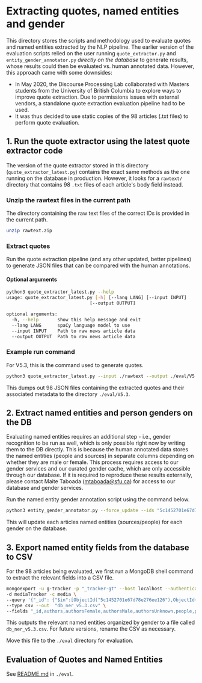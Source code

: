 # Extracting quotes, named entities and gender

This directory stores the scripts and methodology used to evaluate quotes and named entities extracted by the NLP pipeline. The earlier version of the evaluation scripts relied on the user running `quote_extractor.py` and `entity_gender_annotator.py` *directly on the database* to generate results, whose results could then be evaluated vs. human annotated data. However, this approach came with some downsides:

* In May 2020, the Discourse Processing Lab collaborated with Masters students from the University of British Columbia to explore ways to improve quote extraction. Due to permissions issues with external vendors, a standalone quote extraction evaluation pipeline had to be used.
* It was thus decided to use static copies of the 98 articles (.txt files) to perform quote evaluation.

## 1. Run the quote extractor using the latest quote extractor code
The version of the quote extractor stored in this directory (`quote_extractor_latest.py`) contains the exact same methods as the one running on the database in production. However, it looks for a `rawtext/` directory that contains 98 `.txt` files of each article's body field instead.

### Unzip the rawtext files in the current path
The directory containing the raw text files of the correct IDs is provided in the current path.
```sh
unzip rawtext.zip
```

### Extract quotes
Run the quote extraction pipeline (and any other updated, better pipelines) to generate JSON files that can be compared with the human annotations. 

#### Optional arguments
```sh
python3 quote_extractor_latest.py --help
usage: quote_extractor_latest.py [-h] [--lang LANG] [--input INPUT]
                               [--output OUTPUT]

optional arguments:
  -h, --help       show this help message and exit
  --lang LANG      spaCy language model to use
  --input INPUT    Path to raw news article data
  --output OUTPUT  Path to raw news article data
```

### Example run command
For V5.3, this is the command used to generate quotes.
```sh
python3 quote_extractor_latest.py --input ./rawtext --output ./eval/V5.3
```
This dumps out 98 JSON files containing the extracted quotes and their associated metadata to the directory `./eval/V5.3`.

## 2. Extract named entities and person genders on the DB
Evaluating named entities requires an additional step - i.e., gender recognition to be run as well, which is only possible right now by writing them to the DB directly. This is because the human annotated data stores the named entities (people and sources) in separate columns depending on whether they are male or female. This process requires access to our gender services and our curated gender cache, which are only accessible through our database. If it is required to reproduce these results externally, please contact Maite Taboada ([mtaboada@sfu.ca](mailto:mtaboada@sfu.ca)) for access to our database and gender services.

Run the named entity gender annotation script using the command below.

```sh
python3 entity_gender_annotator.py --force_update --ids "5c1452701e67d78e276ee126,5c146e42795bd2fcce2ea8e5,5c149ffc1e67d78e276fbd44,5c1548a31e67d78e2771624f,5c158f201e67d78e27721ffd,5c159cb81e67d78e277241fd,5c182ac21e67d78e277944ad,5c1dbe1d1e67d78e2797d611,5c1dccbf1e67d78e279807d8,5c1de1661e67d78e27984d34,5c1df61f1e67d78e2798f3fe,5c1e0b68795bd2a5d03a49a9,5c1efb3d1e67d78e279bd39a,5c1f08711e67d78e279bf66d,5c1f1d831e67d78e279c35b4,5c1f328f1e67d78e279c7d31,5c201b371e67d78e279e248a,5c2059ec1e67d78e279ea86c,5c2060d31e67d78e279eb852,5c20ae45795bd2d89328853e,5c25054e1e67d78e27aac4ef,5c2858471e67d78e27b3b633,5c286d031e67d78e27b3f17b,5c287b841e67d78e27b4163e,5c2849d21e67d78e27b38ce9,5c28eba91e67d78e27b54bca,5c2955161e67d78e27b64992,5c29947f1e67d78e27b6d330,5c29beda1e67d78e27b74939,5c29ccfc1e67d78e27b76bfb,5c29e8a8795bd2ac48ec6e58,5c2a3d191e67d78e27b8ac72,5c2a60611e67d78e27b8feef,5c2aa6971e67d78e27b9ab24,5c2ae5f11e67d78e27ba36d7,5c32f9841e67d78e27cfa4eb,5c35c63f795bd2d9a887febb,5c3370aa1e67d78e27d0f869,5c3377b81e67d78e27d10a65,5c33859e1e67d78e27d12893,5c339b091e67d78e27d16414,5c33e1a71e67d78e27d2193c,5c3436991e67d78e27d30c2c,5c344a9f1e67d78e27d34d0a,5c3474c2795bd22cf5864830,5c34c2311e67d78e27d50d44,5c34c92a1e67d78e27d52117,5c34d7211e67d78e27d54599,5c3533311e67d78e27d653f4,5c3d854a1e67d78e27f049d6,5c3daf32795bd2eb3f0108d8,5c3e038e1e67d78e27f2105a,5c3e11b11e67d78e27f2357a,5c3e27a31e67d78e27f27b38,5c3eac6f1e67d78e27f3dc55,5c3ed6b11e67d78e27f46477,5c3eec791e67d78e27f51065,5c3f00a6795bd298e67a078f,5c3f4e281e67d78e27f62b50,5c3f55241e67d78e27f63e5a,5c3f78b21e67d78e27f6a477,5c3fbf491e67d78e27f767d8,5c3fefc41e67d78e270257d3,5c47fce51e67d78e271b1f7a,5c48111c1e67d78e271b6146,5c48278d1e67d78e271c1a28,5c483b26795bd2b724e92a68,5c4888ac1e67d78e271d2cdf,5c488fac1e67d78e271d405b,5c489df91e67d78e271d66c5,5c494e541e67d78e271f514e,5c4962f31e67d78e271f9498,5c4977bc1e67d78e27204091,5c498cc6795bd264151080e0,5c49e1261e67d78e2721712b,5c49ef691e67d78e272197a5,5c4a89f31e67d78e27233c5d,5c529d681e67d78e273c4cb9,5c52b36a1e67d78e273d029c,5c52c73b795bd245ab059d61,5c5314a91e67d78e273e13be,5c531ba91e67d78e273e272a,5c533fe21e67d78e273e92d1,5c53eea41e67d78e27407cc3,5c53fcb21e67d78e2740a299,5c5418cc795bd22bf37ca606,5c54662d1e67d78e27425afa,5c546d281e67d78e27426e82,5c547bf71e67d78e2742971d,5c5490681e67d78e2742d421,5c5555d11e67d78e27457a93,5c5d15151e67d78e275d5d0f,5c5d292b1e67d78e275d9e9f,5c5d37341e67d78e275dc30f,5c5d3e251e67d78e275e54b5,5c5d532a795bd2d5c282a094,5c5e50711e67d78e27616b23,5c5da7aa1e67d78e275f8a3c"
```
This will update each articles named entities (sources/people) for each gender on the database.

## 3. Export named entity fields from the database to CSV
For the 98 articles being evaluated, we first run a MongoDB shell command to extract the relevant fields into a CSV file.

```sh
mongoexport -u g-tracker -p "_tracker-gt" --host localhost --authenticationDatabase admin \
-d mediaTracker -c media \
--query '{"_id": {"$in":[ObjectId("5c1452701e67d78e276ee126"),ObjectId("5c146e42795bd2fcce2ea8e5"),ObjectId("5c149ffc1e67d78e276fbd44"),ObjectId("5c1548a31e67d78e2771624f"),ObjectId("5c158f201e67d78e27721ffd"),ObjectId("5c159cb81e67d78e277241fd"),ObjectId("5c182ac21e67d78e277944ad"),ObjectId("5c1dbe1d1e67d78e2797d611"),ObjectId("5c1dccbf1e67d78e279807d8"),ObjectId("5c1de1661e67d78e27984d34"),ObjectId("5c1df61f1e67d78e2798f3fe"),ObjectId("5c1e0b68795bd2a5d03a49a9"),ObjectId("5c1efb3d1e67d78e279bd39a"),ObjectId("5c1f08711e67d78e279bf66d"),ObjectId("5c1f1d831e67d78e279c35b4"),ObjectId("5c1f328f1e67d78e279c7d31"),ObjectId("5c201b371e67d78e279e248a"),ObjectId("5c2059ec1e67d78e279ea86c"),ObjectId("5c2060d31e67d78e279eb852"),ObjectId("5c20ae45795bd2d89328853e"),ObjectId("5c25054e1e67d78e27aac4ef"),ObjectId("5c2858471e67d78e27b3b633"),ObjectId("5c286d031e67d78e27b3f17b"),ObjectId("5c287b841e67d78e27b4163e"),ObjectId("5c2849d21e67d78e27b38ce9"),ObjectId("5c28eba91e67d78e27b54bca"),ObjectId("5c2955161e67d78e27b64992"),ObjectId("5c29947f1e67d78e27b6d330"),ObjectId("5c29beda1e67d78e27b74939"),ObjectId("5c29ccfc1e67d78e27b76bfb"),ObjectId("5c29e8a8795bd2ac48ec6e58"),ObjectId("5c2a3d191e67d78e27b8ac72"),ObjectId("5c2a60611e67d78e27b8feef"),ObjectId("5c2aa6971e67d78e27b9ab24"),ObjectId("5c2ae5f11e67d78e27ba36d7"),ObjectId("5c32f9841e67d78e27cfa4eb"),ObjectId("5c35c63f795bd2d9a887febb"),ObjectId("5c3370aa1e67d78e27d0f869"),ObjectId("5c3377b81e67d78e27d10a65"),ObjectId("5c33859e1e67d78e27d12893"),ObjectId("5c339b091e67d78e27d16414"),ObjectId("5c33e1a71e67d78e27d2193c"),ObjectId("5c3436991e67d78e27d30c2c"),ObjectId("5c344a9f1e67d78e27d34d0a"),ObjectId("5c3474c2795bd22cf5864830"),ObjectId("5c34c2311e67d78e27d50d44"),ObjectId("5c34c92a1e67d78e27d52117"),ObjectId("5c34d7211e67d78e27d54599"),ObjectId("5c3533311e67d78e27d653f4"),ObjectId("5c3d854a1e67d78e27f049d6"),ObjectId("5c3daf32795bd2eb3f0108d8"),ObjectId("5c3e038e1e67d78e27f2105a"),ObjectId("5c3e11b11e67d78e27f2357a"),ObjectId("5c3e27a31e67d78e27f27b38"),ObjectId("5c3eac6f1e67d78e27f3dc55"),ObjectId("5c3ed6b11e67d78e27f46477"),ObjectId("5c3eec791e67d78e27f51065"),ObjectId("5c3f00a6795bd298e67a078f"),ObjectId("5c3f4e281e67d78e27f62b50"),ObjectId("5c3f55241e67d78e27f63e5a"),ObjectId("5c3f78b21e67d78e27f6a477"),ObjectId("5c3fbf491e67d78e27f767d8"),ObjectId("5c3fefc41e67d78e270257d3"),ObjectId("5c47fce51e67d78e271b1f7a"),ObjectId("5c48111c1e67d78e271b6146"),ObjectId("5c48278d1e67d78e271c1a28"),ObjectId("5c483b26795bd2b724e92a68"),ObjectId("5c4888ac1e67d78e271d2cdf"),ObjectId("5c488fac1e67d78e271d405b"),ObjectId("5c489df91e67d78e271d66c5"),ObjectId("5c494e541e67d78e271f514e"),ObjectId("5c4962f31e67d78e271f9498"),ObjectId("5c4977bc1e67d78e27204091"),ObjectId("5c498cc6795bd264151080e0"),ObjectId("5c49e1261e67d78e2721712b"),ObjectId("5c49ef691e67d78e272197a5"),ObjectId("5c4a89f31e67d78e27233c5d"),ObjectId("5c529d681e67d78e273c4cb9"),ObjectId("5c52b36a1e67d78e273d029c"),ObjectId("5c52c73b795bd245ab059d61"),ObjectId("5c5314a91e67d78e273e13be"),ObjectId("5c531ba91e67d78e273e272a"),ObjectId("5c533fe21e67d78e273e92d1"),ObjectId("5c53eea41e67d78e27407cc3"),ObjectId("5c53fcb21e67d78e2740a299"),ObjectId("5c5418cc795bd22bf37ca606"),ObjectId("5c54662d1e67d78e27425afa"),ObjectId("5c546d281e67d78e27426e82"),ObjectId("5c547bf71e67d78e2742971d"),ObjectId("5c5490681e67d78e2742d421"),ObjectId("5c5555d11e67d78e27457a93"),ObjectId("5c5d15151e67d78e275d5d0f"),ObjectId("5c5d292b1e67d78e275d9e9f"),ObjectId("5c5d37341e67d78e275dc30f"),ObjectId("5c5d3e251e67d78e275e54b5"),ObjectId("5c5d532a795bd2d5c282a094"),ObjectId("5c5e50711e67d78e27616b23"),ObjectId("5c5da7aa1e67d78e275f8a3c")]}}' \
--type csv --out  "db_ner_v5.3.csv" \
--fields "_id,authors,authorsFemale,authorsMale,authorsUnknown,people,peopleFemale,peopleMale,peopleUnknown,sourcesFemale,sourcesMale,sourcesUnknown"
```
This outputs the relevant named entities organized by gender to a file called `db_ner_v5.3.csv`. For future versions, rename the CSV as necessary.

Move this file to the `./eval` directory for evaluation.

## Evaluation of Quotes and Named Entities
See [README.md](https://github.com/maitetaboada/WomenInMedia/tree/master/NLP/evaluation/src/eval) in `./eval`.
